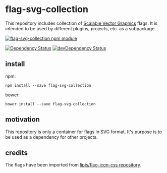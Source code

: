 # flag-svg-collection

This repository includes collection of [Scalable Vector Graphics](http://en.wikipedia.org/wiki/Scalable_Vector_Graphics) flags. It is intended to be used by different plugins, projects, etc. as a subpackage.

[![flag-svg-collection npm module](https://nodei.co/npm/flag-svg-collection.png?downloads=true&stars=true "flag-svg-collection npm module")](https://www.npmjs.com/package/flag-svg-collection)

[![Dependency Status](https://david-dm.org/ducin/flag-svg-collection/status.svg)](https://david-dm.org/ducin/flag-svg-collection)
[![devDependency Status](https://david-dm.org/ducin/flag-svg-collection/dev-status.svg)](https://david-dm.org/ducin/flag-svg-collection#info=devDependencies)

## install

npm:

    npm install --save flag-svg-collection

bower:

    bower install --save flag-svg-collection

## motivation

This repository is only a container for flags in SVG format. It's purpose is to
be used as a dependency for other projects.

## credits

The flags have been imported from [lipis/flag-icon-css repository](https://github.com/lipis/flag-icon-css).
